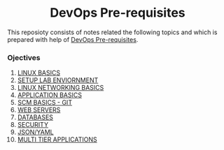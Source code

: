<h1 align="center"> DevOps Pre-requisites </h1>

This reposioty consists of notes related the following topics and which is prepared with help of [DevOps Pre-requisites](https://beta.kodekloud.com/courses/devops-pre-requisite-course/). 

### Ojectives
1. [LINUX BASICS](./01_linux_basics.md)
2. [SETUP LAB ENVIORNMENT](./02_lab_enviornment.md)
3. [LINUX NETWORKING BASICS](./03_networking_basic.md)
4. [APPLICATION BASICS](./04_application_basic.md)
5. [SCM BASICS - GIT](./05_source_control_mgmt.md)
6. [WEB SERVERS](./06_web_server.md)
7. [DATABASES](./07_database_basics.md)
8. [SECURITY](./08_security.md)
9. [JSON/YAML](./09_json_ymal.md)
10. [MULTI TIER APPLICATIONS](./10_two_tier_applications.md)
